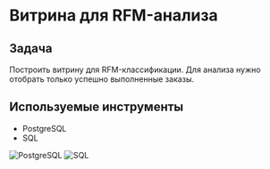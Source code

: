 # Витрина для RFM-анализа

## Задача
Построить витрину для RFM-классификации. Для анализа нужно отобрать только успешно выполненные заказы.

## Используемые инструменты

- PostgreSQL
- SQL

![PostgreSQL](https://img.shields.io/badge/-PostgreSQL-salad)
![SQL](https://img.shields.io/badge/-SQL-pink)



